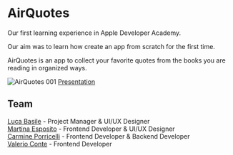 # AirQuotes

Our first learning experience in Apple Developer Academy.

Our aim was to learn how create an app from scratch for the first time. 

AirQuotes is an app to collect your favorite quotes from the books you are reading in organized ways.

![AirQuotes 001](https://user-images.githubusercontent.com/62668966/162222128-c5ea2271-6d05-4ce6-ac12-b4f0a43c9b59.png)
[Presentation](https://github.com/Carminepo2/AirQuotes/files/8443893/AirQuotes.pdf)

## Team

[Luca Basile](https://github.com/LBasile93) - Project Manager & UI/UX Designer\
[Martina Esposito](https://github.com/arynsixx) - Frontend Developer & UI/UX Designer\
[Carmine Porricelli](https://github.com/Carminepo2) - Frontend Developer & Backend Developer\
[Valerio Conte](https://github.com/valeriooconte) - Frontend Developer

